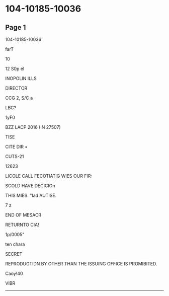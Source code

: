 # 104-10185-10036

## Page 1

104-10185-10036

farT

10

12 S0p él

INOPOLIN ILLS

DIRECTOR

CCG 2, S/C a

LBC?

1yF0

BZZ LACP 2016 (IN 27507)

TISE

CITE DIR •

CUTS-21

12623

LICOLE CALL FECOTIATIG WIES OUR FIR:

SCOLD HAVE DECICIOn

THIS MIES. "Iad AUTISE.

7 z

END OF MESACR

RETURNTO CIA!

1p/0005"

ten chara

SECRET

REPRODUGTIDN BY OTHER THAN THE ISSUING OFFICE IS PROMIBITED.

Caoy!40

VIBR

---

